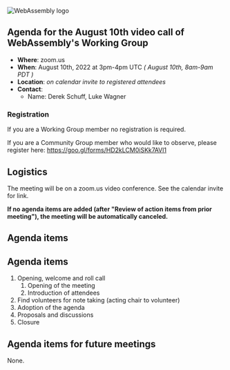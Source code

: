 ![WebAssembly logo](/images/WebAssembly.png)

## Agenda for the August 10th video call of WebAssembly's Working Group

- **Where**: zoom.us
- **When**: August 10th, 2022 at 3pm-4pm UTC *( August 10th, 8am-9am PDT )*
- **Location**: *on calendar invite to registered attendees*
- **Contact**:
    - Name: Derek Schuff, Luke Wagner

### Registration

If you are a Working Group member no registration is required.

If you are a Community Group member who would like to observe, please register here: https://goo.gl/forms/HD2kLCM0iSKk7AVl1

## Logistics

The meeting will be on a zoom.us video conference.
See the calendar invite for link.

**If no agenda items are added (after "Review of action items from prior meeting"),
the meeting will be automatically canceled.**

## Agenda items

## Agenda items

1. Opening, welcome and roll call
    1. Opening of the meeting
    1. Introduction of attendees
1. Find volunteers for note taking (acting chair to volunteer)
1. Adoption of the agenda
1. Proposals and discussions
1. Closure

## Agenda items for future meetings

None.

